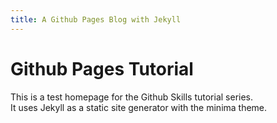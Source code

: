 ```yaml
---
title: A Github Pages Blog with Jekyll
---
```


# Github Pages Tutorial

This is a test homepage for the Github Skills tutorial series.  
It uses Jekyll as a static site generator with the minima theme.
